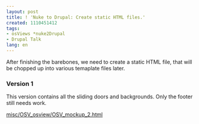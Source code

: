 ```yaml
---
layout: post
title: ! 'Nuke to Drupal: Create static HTML files.'
created: 1110451412
tags:
- osViews *nuke2Drupal
- Drupal Talk
lang: en
---
```

After finishing the barebones, we need to create a static HTML file, that will be chopped up into various temaplate files later. 

<h3>Version 1</h3>
This version contains all the sliding doors and backgrounds. Only the footer still needs work.

<a href="/misc/OSV_osview/OSV_mockup_2.html">misc/OSV_osview/OSV_mockup_2.html</a>
